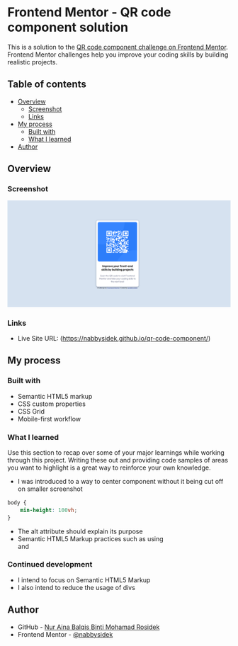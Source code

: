# Frontend Mentor - QR code component solution

This is a solution to the [QR code component challenge on Frontend Mentor](https://www.frontendmentor.io/challenges/qr-code-component-iux_sIO_H). Frontend Mentor challenges help you improve your coding skills by building realistic projects.

## Table of contents

- [Overview](#overview)
  - [Screenshot](#screenshot)
  - [Links](#links)
- [My process](#my-process)
  - [Built with](#built-with)
  - [What I learned](#what-i-learned)
- [Author](#author)


## Overview

### Screenshot

![](images/qr-code-card.png)

### Links

- Live Site URL: (https://nabbysidek.github.io/qr-code-component/)

## My process

### Built with

- Semantic HTML5 markup
- CSS custom properties
- CSS Grid
- Mobile-first workflow

### What I learned

Use this section to recap over some of your major learnings while working through this project. Writing these out and providing code samples of areas you want to highlight is a great way to reinforce your own knowledge.

- I was introduced to a way to center component without it being cut off on smaller screenshot

```css
body {
    min-height: 100vh;
}
```

- The alt attribute should explain its purpose
- Semantic HTML5 Markup practices such as using <main> and <footer>

### Continued development

- I intend to focus on Semantic HTML5 Markup
- I also intend to reduce the usage of divs

## Author

- GitHub - [Nur Aina Balqis Binti Mohamad Rosidek](https://github.com/nabbysidek)
- Frontend Mentor - [@nabbysidek](https://www.frontendmentor.io/profile/nabbysidek)
